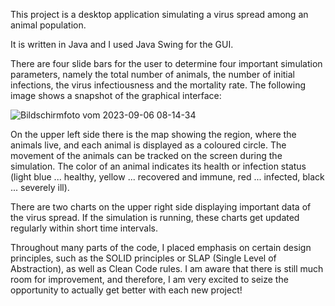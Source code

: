 This project is a desktop application simulating a virus spread among an animal population. 

It is written in Java and I used Java Swing for the GUI. 

There are four slide bars for the user to determine four important simulation parameters, namely the total number of animals, the number of initial infections, the virus infectiousness and the mortality rate. The following image shows a snapshot of the graphical interface:   

![Bildschirmfoto vom 2023-09-06 08-14-34](https://github.com/PeterNiederwieser/SimulationVirusSpreadDesktopApplication/assets/112017284/3079528c-cc06-49e3-8cd2-d8e0edf76008)

On the upper left side there is the map showing the region, where the animals live, and each animal is displayed as a coloured circle. The movement of the animals can be tracked on the screen during the simulation. The color of an animal indicates its health or infection status (light blue ... healthy, yellow ... recovered and immune, red ... infected, black ... severely ill). 

There are two charts on the upper right side displaying important data of the virus spread. If the simulation is running, these charts get updated regularly within short time intervals. 

Throughout many parts of the code, I placed emphasis on certain design principles, such as the SOLID principles or SLAP (Single Level of Abstraction), as well as Clean Code rules. I am aware that there is still much room for improvement, and therefore, I am very excited to seize the opportunity to actually get better with each new project!


